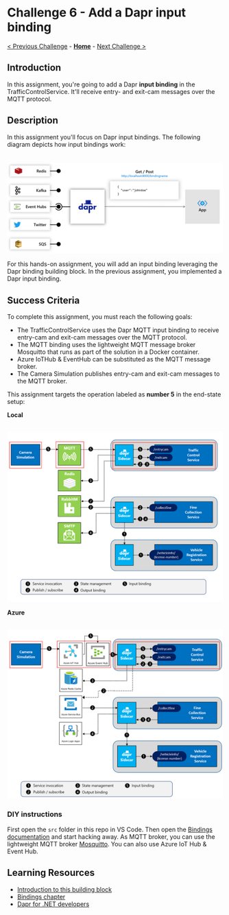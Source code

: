 # Challenge 6 - Add a Dapr input binding

[< Previous Challenge](./Challenge-05.md) - **[Home](../README.md)** - [Next Challenge >](./Challenge-07.md)

## Introduction

In this assignment, you're going to add a Dapr **input binding** in the TrafficControlService. It'll receive entry- and exit-cam messages over the MQTT protocol.

## Description

In this assignment you'll focus on Dapr input bindings. The following diagram depicts how input bindings work:

<img src="../images/Challenge-06/input-binding.png" style="zoom: 50%;padding-top: 40px;" />

For this hands-on assignment, you will add an input binding leveraging the Dapr binding building block. In the previous assignment, you implemented a Dapr input binding. 

## Success Criteria

To complete this assignment, you must reach the following goals:

- The TrafficControlService uses the Dapr MQTT input binding to receive entry-cam and exit-cam messages over the MQTT protocol.
- The MQTT binding uses the lightweight MQTT message broker Mosquitto that runs as part of the solution in a Docker container.
- Azure IoTHub & EventHub can be substituted as the MQTT message broker.
- The Camera Simulation publishes entry-cam and exit-cam messages to the MQTT broker.

This assignment targets the operation labeled as **number 5** in the end-state setup:

**Local**

<img src="../images/Challenge-06/input-binding-operation.png" style="zoom: 67%;padding-top: 25px;" />

**Azure**

<img src="../images/Challenge-06/input-binding-operation-azure.png" style="zoom: 67%;padding-top: 25px;" />

### DIY instructions

First open the `src` folder in this repo in VS Code. Then open the [Bindings documentation](https://docs.dapr.io/developing-applications/building-blocks/bindings/) and start hacking away. As MQTT broker, you can use the lightweight MQTT broker [Mosquitto](https://mosquitto.org/). You can also use Azure IoT Hub & Event Hub.

## Learning Resources

- [Introduction to this building block](https://docs.dapr.io/developing-applications/building-blocks/bindings/)
- [Bindings chapter](https://docs.microsoft.com/dotnet/architecture/dapr-for-net-developers/bindings)
- [Dapr for .NET developers](https://docs.microsoft.com/dotnet/architecture/dapr-for-net-developers/)
